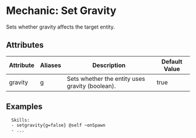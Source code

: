 Mechanic: Set Gravity
=====================

Sets whether gravity affects the target entity.

Attributes
----------

| Attribute | Aliases | Description                                     | Default Value |
|-----------|---------|-------------------------------------------------|---------------|
| gravity   | g       | Sets whether the entity uses gravity (boolean). | true          |

  

Examples
--------

      Skills:
      - setgravity{g=false} @self ~onSpawn
      - ...
